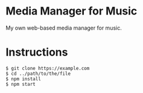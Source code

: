 # Media Manager for Music 
My own web-based media manager for music. 

# Instructions
```
$ git clone https://example.com
$ cd ../path/to/the/file
$ npm install
$ npm start
```

